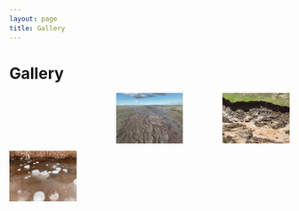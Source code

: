 ```yaml
---
layout: page
title: Gallery
---
```


# Gallery

<script>
lightbox.option({
  'resizeDuration': 200,
  'wrapAround': true,
  'fadeDuration': 200,
  'imageFadeDuration': 200,
  'alwaysShowNavOnTouchDevices': true,
  'previousImage': '/files/images/prev.png',
  'nextImage': '/files/images/next.png'
});
</script>

<style>
/* Override the previous button */
.lb-prev {
  background: url('/files/images/prev.png') no-repeat center center;
  background-size: contain;
}

/* Override the next button */
.lb-next {
  background: url('/files/images/next.png') no-repeat center center;
  background-size: contain;
}
</style>

<div style="display: flex; flex-wrap: wrap; gap: 10px; justify-content: space-between;">
  <a href="/files/images/yrsr_qml.jpg" data-lightbox="gallery" data-title="" style="width: 24%;">
    <img src="/files/images/yrsr_qml.jpg" loading="lazy" alt="" style="width: 100%; height: auto;" />
  </a>
  <a href="/files/images/yrsr_tth.jpg" data-lightbox="gallery" data-title="" style="width: 24%;">
    <img src="/files/images/yrsr_tth.jpg" loading="lazy" alt="" style="width: 100%; height: auto;" />
  </a>
  <a href="/files/images/fhs_rts.jpg" data-lightbox="gallery" data-title="" style="width: 24%;">
    <img src="/files/images/fhs_rts.jpg" loading="lazy" alt="" style="width: 100%; height: auto;" />
  </a>
  <a href="/files/images/fhs_bubble.jpg" data-lightbox="gallery" data-title="" style="width: 24%;">
    <img src="/files/images/fhs_bubble.jpg" loading="lazy" alt="" style="width: 100%; height: auto;" />
  </a>
  <!-- Continue as needed -->
</div>